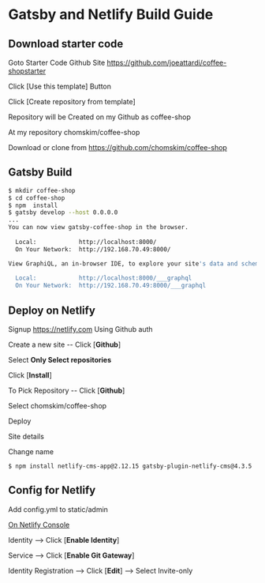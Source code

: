 
# Gatsby and Netlify Build Guide

## Download starter code

Goto Starter Code Github Site https://github.com/joeattardi/coffee-shopstarter  

Click [Use this template] Button  

Click [Create repository from template]  

Repository will be Created on my Github as coffee-shop  

At my repository chomskim/coffee-shop  

Download or clone from https://github.com/chomskim/coffee-shop  


## Gatsby Build 

```sh
$ mkdir coffee-shop  
$ cd coffee-shop  
$ npm  install
$ gatsby develop --host 0.0.0.0
...
You can now view gatsby-coffee-shop in the browser.
⠀
  Local:            http://localhost:8000/
  On Your Network:  http://192.168.70.49:8000/

View GraphiQL, an in-browser IDE, to explore your site's data and schema
⠀
  Local:            http://localhost:8000/___graphql
  On Your Network:  http://192.168.70.49:8000/___graphql

```

## Deploy on Netlify

Signup https://netlify.com Using Github auth

Create a new site -- Click [**Github**]

Select **Only Select repositories**

Click [**Install**]

To Pick Repository -- Click [**Github**]

Select chomskim/coffee-shop

Deploy  

Site details  

Change name  


`$ npm install netlify-cms-app@2.12.15 gatsby-plugin-netlify-cms@4.3.5`

## Config for Netlify

Add config.yml to static/admin

[On Netlify Console](https://app.netlify.com/sites/chomskim-coffee-shop/settings/general)

Identity --> Click [**Enable Identity**]

Service --> Click [**Enable Git Gateway**]

Identity Registration --> Click [**Edit**] --> Select Invite-only







